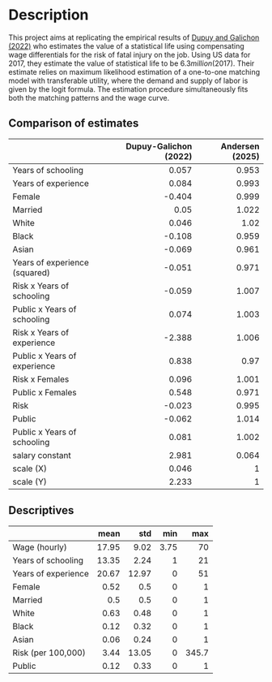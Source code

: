 
# Description
This project aims at replicating the empirical results of [Dupuy and Galichon (2022)](https://doi.org/10.3982/QE928) who estimates the value of a statistical life using compensating wage differentials for the risk of fatal injury on the job. Using US data for 2017, they estimate the value of statistical life to be $6.3 million ($2017). Their estimate relies on maximum likelihood estimation of a one-to-one matching model with transferable utility, where the demand and supply of labor is given by the logit formula. The estimation procedure simultaneously fits both the matching patterns and the wage curve.

## Comparison of estimates
|                               |   Dupuy-Galichon (2022) |   Andersen (2025) |
|:------------------------------|------------------------:|------------------:|
| Years of schooling            |                   0.057 |             0.953 |
| Years of experience           |                   0.084 |             0.993 |
| Female                        |                  -0.404 |             0.999 |
| Married                       |                   0.05  |             1.022 |
| White                         |                   0.046 |             1.02  |
| Black                         |                  -0.108 |             0.959 |
| Asian                         |                  -0.069 |             0.961 |
| Years of experience (squared) |                  -0.051 |             0.971 |
| Risk x Years of schooling     |                  -0.059 |             1.007 |
| Public x Years of schooling   |                   0.074 |             1.003 |
| Risk x Years of experience    |                  -2.388 |             1.006 |
| Public x Years of experience  |                   0.838 |             0.97  |
| Risk x Females                |                   0.096 |             1.001 |
| Public x Females              |                   0.548 |             0.971 |
| Risk                          |                  -0.023 |             0.995 |
| Public                        |                  -0.062 |             1.014 |
| Public x Years of schooling   |                   0.081 |             1.002 |
| salary constant               |                   2.981 |             0.064 |
| scale (X)                     |                   0.046 |             1     |
| scale (Y)                     |                   2.233 |             1     |

## Descriptives
|                     |   mean |   std |   min |   max |
|:--------------------|-------:|------:|------:|------:|
| Wage (hourly)       |  17.95 |  9.02 |  3.75 |  70   |
| Years of schooling  |  13.35 |  2.24 |  1    |  21   |
| Years of experience |  20.67 | 12.97 |  0    |  51   |
| Female              |   0.52 |  0.5  |  0    |   1   |
| Married             |   0.5  |  0.5  |  0    |   1   |
| White               |   0.63 |  0.48 |  0    |   1   |
| Black               |   0.12 |  0.32 |  0    |   1   |
| Asian               |   0.06 |  0.24 |  0    |   1   |
| Risk (per 100,000)  |   3.44 | 13.05 |  0    | 345.7 |
| Public              |   0.12 |  0.33 |  0    |   1   |

